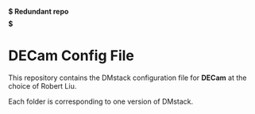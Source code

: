 __$$$$$ Redundant repo $$$$$__

# DECam Config File

This repository contains the DMstack configuration file for __DECam__ at the choice of Robert Liu.

Each folder is corresponding to one version of DMstack.
